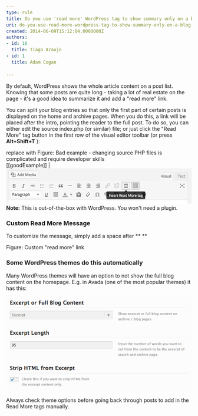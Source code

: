 ```yaml
---
type: rule
title: Do you use 'read more' WordPress tag to show summary only on a blog list?
uri: do-you-use-read-more-wordpress-tag-to-show-summary-only-on-a-blog-list
created: 2014-06-09T15:12:04.0000000Z
authors:
- id: 16
  title: Tiago Araujo
- id: 1
  title: Adam Cogan

---
```


By default, WordPress shows the whole article content on a post list. Knowing that some posts are quite long - taking a lot of real estate on the page - it's a good idea to summarize it and add a "read more" link. 
 
You can split your blog entries so that only the first part of certain posts is displayed on the home and archive pages. When you do this, a link will be placed after the intro, pointing the reader to the full post.
To do so, you can either edit the source index.php (or similar) file; or just click the "Read More" tag button in the first row of the visual editor toolbar (or press  **Alt+Shift+T** ):


replace  with
Figure: Bad example - changing source PHP files is complicated and require developer skills  
[[goodExample]]
| ![click on the "Read More" tag on the post visual editor](readmore-tag.png)
**Note:**  This is out-of-the-box with WordPress. You won't need a plugin.

### Custom Read More Message

To customize the message, simply add a space after  ** 
**

Figure: Custom "read more" link

### Some WordPress themes do this automatically

Many WordPress themes will have an option to not show the full blog content on the homepage. E.g. in Avada (one of the most popular themes) it has this:
 
![Many WordPress themes make it easier for you](excerpt.png)


Always check theme options before going back through posts to add in the Read More tags manually.
